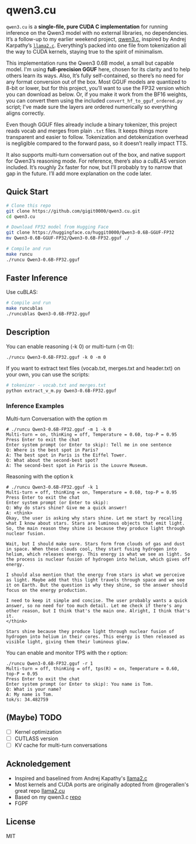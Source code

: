 # qwen3.cu

`qwen3.cu` is a **single-file, pure CUDA C implementation** for running inference on the Qwen3 model with no external libraries, no dependencies. It’s a follow-up to my earlier weekend project, [qwen3.c](https://github.com/...), inspired by Andrej Karpathy’s [`llama2.c`](https://github.com/karpathy/llama2.c). Everything’s packed into one file from tokenization all the way to CUDA kernels, staying true to the spirit of minimalism.

This implementation runs the Qwen3 0.6B model, a small but capable model. I'm using **full-precision GGUF** here, chosen for its clarity and to help others learn its ways. Also, It’s fully self-contained, so there’s no need for any format conversion out of the box. Most GGUF models are quantized to 8-bit or lower, but for this project, you’ll want to use the FP32 version which you can download as below. Or, if you make it work from the BF16 weights, you can convert them using the included `convert_hf_to_gguf_ordered.py` script; I've made sure the layers are ordered numerically so everything aligns correctly.

Even though GGUF files already include a binary tokenizer, this project reads vocab and merges from plain `.txt` files. It keeps things more transparent and easier to follow. Tokenization and detokenization overhead is negligible compared to the forward pass, so it doesn’t really impact TTS.

It also supports multi-turn conversation out of the box, and native support for Qwen3’s reasoning mode. For reference, there’s also a cuBLAS version included. It’s roughly 2x faster for now, but I’ll probably try to narrow that gap in the future. I’ll add more explanation on the code later.

## Quick Start

```sh
# Clone this repo
git clone https://github.com/gigit0000/qwen3.cu.git
cd qwen3.cu

# Download FP32 model from Hugging Face
git clone https://huggingface.co/huggit0000/Qwen3-0.6B-GGUF-FP32
mv Qwen3-0.6B-GGUF-FP32/Qwen3-0.6B-FP32.gguf ./

# Compile and run
make runcu
./runcu Qwen3-0.6B-FP32.gguf
```

## Faster Inference
Use cuBLAS:
```sh
# Compile and run
make runcublas
./runcublas Qwen3-0.6B-FP32.gguf 
```
## Description

You can enable reasoning (-k 0) or multi-turn (-m 0):
```
./runcu Qwen3-0.6B-FP32.gguf -k 0 -m 0 
```

If you want to extract text files (vocab.txt, merges.txt and header.txt) on your own, you can use the scripts:
```sh
# tokenizer - vocab.txt and merges.txt
python extract_v_m.py Qwen3-0.6B-FP32.gguf

```

### Inference Examples

Multi-turn Conversation with the option m
```
# ./runcu Qwen3-0.6B-FP32.gguf -m 1 -k 0
Multi-turn = on, thinKing = off, Temperature = 0.60, top-P = 0.95
Press Enter to exit the chat
Enter system prompt (or Enter to skip): Tell me in one sentence
Q: Where is the best spot in Paris?
A: The best spot in Paris is the Eiffel Tower.
Q: What about the second-best spot?
A: The second-best spot in Paris is the Louvre Museum.
```

Reasoning with the option k
```
# ./runcu Qwen3-0.6B-FP32.gguf -k 1
Multi-turn = off, thinKing = on, Temperature = 0.60, top-P = 0.95
Press Enter to exit the chat
Enter system prompt (or Enter to skip): 
Q: Why do stars shine? Give me a quick answer!
A: <think>
Okay, the user is asking why stars shine. Let me start by recalling what I know about stars. Stars are luminous objects that emit light. So, the main reason they shine is because they produce light through nuclear fusion.

Wait, but I should make sure. Stars form from clouds of gas and dust in space. When these clouds cool, they start fusing hydrogen into helium, which releases energy. This energy is what we see as light. So the process is nuclear fusion of hydrogen into helium, which gives off energy.

I should also mention that the energy from stars is what we perceive as light. Maybe add that this light travels through space and we see it on Earth. But the question is why they shine, so the answer should focus on the energy production.

I need to keep it simple and concise. The user probably wants a quick answer, so no need for too much detail. Let me check if there's any other reason, but I think that's the main one. Alright, I think that's it.
</think>

Stars shine because they produce light through nuclear fusion of hydrogen into helium in their cores. This energy is then released as visible light, giving them their luminous glow.
```
You can enable and monitor TPS with the r option:
```
./runcu Qwen3-0.6B-FP32.gguf -r 1 
Multi-turn = off, thinKing = off, tps(R) = on, Temperature = 0.60, top-P = 0.95
Press Enter to exit the chat
Enter system prompt (or Enter to skip): You name is Tom.
Q: What is your name?
A: My name is Tom.
tok/s: 34.482759
```

## (Maybe) TODO
- [ ] Kernel optimization
- [ ] CUTLASS version
- [ ] KV cache for multi-turn conversations

## Acknoledgement
- Inspired and baselined from Andrej Kapathy's [llama2.c](https://github.com/karpathy/llama2.c)
- Most kernels and CUDA ports are originally adopted from @rogerallen's great repo [llama2.cu](https://github.com/rogerallen/)
- Based on my qwen3.c [repo](https://github.com/gigit0000/qwen3.c/)
- FGPF

## License
MIT







